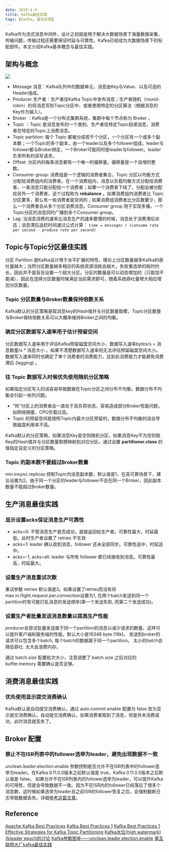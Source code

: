 ```yaml
---
date: 2019-4-9
title: Kafka最佳实践
tags: [Kafka, 最佳实践]
---
```


Kafka作为流式消息中间件，设计之初就是用于解决大数据场景下海量数据采集、传输问题，传输过程还需要保证时延与可靠性。Kafka已经成为大数据场景下的标配部件。本文介绍Kafka基本概念与最佳实践。

## 架构与概念

![](https://uproject-octopus-picture-hub.obs.cn-north-1.myhwclouds.com/picture-hub/mao/apache-kafka-best-practices-3-638.jpg)

- Message 消息：Kafka队列中的数据单元，消息由Key与Value、以及可选的Header组成。
- Producer 生产者：生产者往Kafka Topic中发布消息；生产者随机（round-robin）的将消息写到Topic分区中、或者使用特定的分区算法（根据消息的Key作为输入）。
- Broker ：Kafka是一个分布式集群系统，集群中每个节点称为 Broker 。
- Topic ：Topic 是消息发布的一个类别，生产者往特定Topic投递消息，消费者在特定的Topic上消费消息。
- Topic partition: 每个 Topic 都被分成若干个分区，一个分区有一个或多个副本数；一个Topic的多个副本，由一个leader以及多个follower组成，leader与follower都与Broker绑定，一个Broker可能同时是leader与follower。leader负责所有的读写请求。
- Offset: 分区内的每条消息都有一个唯一的偏移量，偏移量是一个自增的整数。
- Consumer group: 消费组是一个逻辑的消费者集合，Topic 分区以均衡方式分配给消费组内的消费者。在一个消费组内，消息以负载均衡方式分配给消费者，一条消息只能分配给一个消费者；如果一个消费者下线了，分配会被分配给另外一个消费者，这个过程称为 **rebalance** 。如果消费组内消费者比 Topic 分区要多，那么有一些消费者是空闲的；如果消费组消费者比分区数要少，那么一个消费者会从多个分区消费消息。Consumer group 用于实现多播，一个Topic分区的消息同时广播到多个Consumer group。
- Lag: 当消息消费的速率比消息生产的速率要慢的时候，消息处于消费滞后状态；消息滞后追赶时间通过公式计算： ```time = messages / (consume rate per second - produce rate per second)```

## Topic与Topic分区最佳实践
分区 Partition 是Kafka设计用于水平扩展的特性，理论上分区数量越多Kafka的吞吐量越大；当然分区数量越多相应的系统资源消耗会越大，失败重选举的耗时约长，因此并不是盲目设置一个超大分区。分区的数量是可以动态增加的（只能加不能减），因此在选择分区数量时候满足当前需求即可，随着系统吞吐量增大相应增加分区数量。

### Topic 分区数量与Broker数量保持倍数关系
Kafka默认的分区策略是取消息key的Hash值并与分区数量取模，Topic分区数量与Broker保持倍数关系可以大概率维持Broker之间的均衡。

### 确定分区数据写入速率用于估计预留空间
分区数据写入速率用于评估Kafka预留磁盘空间大小，数据写入速率bytes/s = 消息数量/s * 消息大小 。如果不清楚数据写入速率则无法评估预留磁盘空间大小。数据写入速率同时也确定了单个消费者的消费能力，达到此消费能力才能避免消费滞后 (lagging) 。

### 往 Topic 数据写入时候优先使用随机分区策略
如果指定分区写入的话容易导致数据在Topic分区之间分布不均衡，数据分布不均衡会引起一些列问题。

- “热”分区上的消费者会一直处于高负荷状态，容易造成部分Broker性能问题，如网络拥塞、CPU负载过高。
- Topic 的预留空间是按照Topic内最大分区预留的，数据分布不均衡的话会导致磁盘利用率不高。

Kafka默认的分区策略，如果消息Key是空则随机分区，如果消息Key不为空则取Key的Hash值并与分区数量取模映射到对应分区。通过设置 **partitioner.class** 的值指定自定义的分区策略。

### Topic 的副本数不要超过Broker数量

min.insync.replicas 控制Topic内消息副本数，默认值是1，在高可靠场景下，建议设置为2。由于同一个分区的leader与follower不会在同一个Broker，因此副本数量不能超过Broker数量。

## 生产消息最佳实践

### 显示设置acks保证消息生产可靠性

- acks=0: 不管消息生产是否成功，直接返回给生产者。可靠性最大，时延最低。此时生产者设置了 retries 不生效
- acks=1: leader 确认收到消息，follower 还未全部同步。可靠性适中，时延适中。
- acks=-1, acks=all: leader 与所有 follower 都已经接收到消息。可靠性最高，时延最大。

### 设置生产消息重试次数

重试参数 retries 默认值是3。如果设置了retries而没有将max.in.flight.request.per.connection设置为1, 在两个batch发送到同一个partition时有可能打乱消息的发送顺序(第一个发送失败, 而第二个发送成功)。

### 设置生产者批量发送消息数量以提高生产性能

producer会尝试批量发送属于同一个partition的消息以减少请求的数量。这样可以提升客户端和服务端的性能。默认大小是16348 byte (16k)。 
发送到broker的请求可以包含多个batch, 每个batch的数据属于同一个partition。
太小的batch会降低吞吐. 太大会浪费内存。

通过 batch.size 配置批次大小，注意调整了 batch.size 之后对应的 buffer.memory 需要确认是否足够。

## 消费消息最佳实践

### 优先使用显示提交消费确认
Kafka默认是自动提交消费确认，通过 auto.commit.enable 配置为 false 改为显示提交消费确认。自动提交消费确认，如果消费者取到了消息，但是并未消费成功，此时消息就丢失了。

## Broker 配置

### 禁止不在ISR列表中的follower选举为leader，避免出现数据不一致

unclean.leader.election.enable 参数控制是否允许不在ISR列表中的follower选举为leader。在Kafka 0.11.0.0版本之前默认值是 true，Kafka 0.11.0.0版本之后默认值是 false。
如果允许不在ISR列表内的follower选举为leader，可以提升Kafka的可用性，但是会导致数据不一致。因为不在ISR内的follower已经落后了很多个消息数，这时候如果选举为leader且之前ISR的follower恢复之后，会强制截断日志导致数据丢失。详细[参考这篇文章](https://blog.csdn.net/u013256816/article/details/80790185)。

## Reference
[Apache Kafka Best Practices](https://www.slideshare.net/HadoopSummit/apache-kafka-best-practices)
[Kafka Best Practices 1](https://community.hortonworks.com/articles/80813/kafka-best-practices-1.html)
[Kafka Best Practices 1](https://blog.newrelic.com/engineering/kafka-best-practices/)
[Effective Strategies for Kafka Topic Partitioning](https://blog.newrelic.com/engineering/effective-strategies-kafka-topic-partitioning/)
[Kafka水位(high watermark)与leader epoch的讨论](https://www.cnblogs.com/huxi2b/p/7453543.html)
[Kafka参数图鉴——unclean.leader.election.enable](https://blog.csdn.net/u013256816/article/details/80790185)
[某互联网大厂kafka最佳实践](https://www.jianshu.com/p/8689901720fd)

